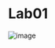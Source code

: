 # Lab01
![image](https://github.com/Ashutosh-Shrivastava-28/Lab01/assets/157467365/100ebdf3-baba-4bf1-9f61-eb07db27f843)
